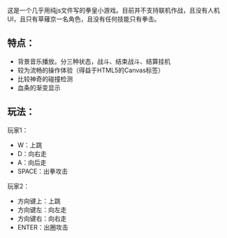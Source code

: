 

这是一个几乎用纯js文件写的拳皇小游戏。目前并不支持联机作战，且没有人机UI，且只有草薙京一名角色，且没有任何技能只有拳击。

## 特点：

- 背景音乐播放。分三种状态，战斗、结束战斗、结算挂机
- 较为流畅的操作体验（得益于HTML5的Canvas标签）
- 比较神奇的碰撞检测
- 血条的渐变显示

## 玩法：

玩家1：

- W：上跳
- D：向右走
- A：向后走
- SPACE：出拳攻击

玩家2：

- 方向键上：上跳
- 方向键左：向左走
- 方向键右：向右走
- ENTER：出圈攻击